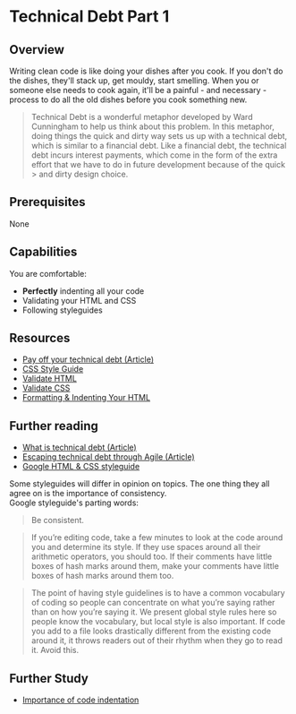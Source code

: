 # Technical Debt Part 1

## Overview
Writing clean code is like doing your dishes after you cook. If you don't do the dishes, they'll stack up, get mouldy, start smelling. When you or someone else needs to cook again, it'll be a painful - and necessary - process to do all the old dishes before you cook something new.  

> Technical Debt is a wonderful metaphor developed by Ward Cunningham to help us think about this problem. In this metaphor, doing things the quick and dirty way sets us up with a technical debt, which is similar to a financial debt. Like a financial debt, the technical 
> debt incurs interest payments, which come in the form of the extra effort that we have to do in future development because of the quick > and dirty design choice. 

## Prerequisites
None

## Capabilities
You are comfortable:

- **Perfectly** indenting all your code
- Validating your HTML and CSS
- Following styleguides

## Resources
- [Pay off your technical debt (Article)](http://blog.codinghorror.com/paying-down-your-technical-debt/)
- [CSS Style Guide](/resources/css-style-GUIDELINES)
- [Validate HTML](/resources/html-validation-TUTORIAL)
- [Validate CSS](https://jigsaw.w3.org/css-validator/)
- [Formatting & Indenting Your HTML](/resources/html-formatting-ARTICLE)  

## Further reading 
- [What is technical debt (Article)](https://medium.com/@joaomilho/festina-lente-e29070811b84#.7jprx1cdr)
- [Escaping technical debt through Agile (Article)](https://www.atlassian.com/agile/technical-debt/)
- [Google HTML & CSS styleguide](https://google.github.io/styleguide/htmlcssguide.xml)

Some styleguides will differ in opinion on topics. The one thing they all agree on is the importance of consistency.  
Google styleguide's parting words:
>Be consistent.

>If you’re editing code, take a few minutes to look at the code around you and determine its style. If they use spaces around all their arithmetic operators, you should too. If their comments have little boxes of hash marks around them, make your comments have little boxes of hash marks around them too.

>The point of having style guidelines is to have a common vocabulary of coding so people can concentrate on what you’re saying rather than on how you’re saying it. We present global style rules here so people know the vocabulary, but local style is also important. If code you add to a file looks drastically different from the existing code around it, it throws readers out of their rhythm when they go to read it. Avoid this.


## Further Study

- [Importance of code indentation](http://mrbool.com/importance-of-code-indentation/29079)

